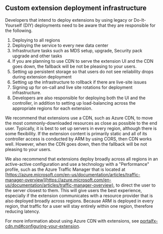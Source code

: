 
## Custom extension deployment infrastructure

Developers that intend to deploy extensions by using legacy or Do-It-Yourself (DIY) deployments need to be aware that they are responsible for the following.
1. Deploying to all regions
1. Deploying the service to every new data center
1. Infrastructure tasks such as MDS setup, upgrade, Security pack upgrade and other tasks
1. If you are planning to use CDN to serve the extension UI and the CDN goes down, the fallback will be not be pleasing to your users.
1. Setting up persistent storage so that users do not see reliability drops during extension deployment
1. Setting up the infrastructure to rollback if there are live-site issues
1. Signing up for on-call and live site rotations for deployment infrastructure.
1. Developers are also responsible for deploying both the UI and the controller, in addition to setting up load-balancing across the appropriate regions for each extension.

<!--TODO:  Determine which Ibiza team is best represented by the word "we". -->
We recommend that extensions use a CDN, such as Azure CDN, to move the most commonly-downloaded resources as close as possible to the end user. 
Typically, it is best to set up servers in every region, although there is some flexibility. If the extension content is primarily static and all of its controller access is conducted by ARM by using CORS, then CDN works well.  However, when the CDN goes down, then the fallback will be not pleasing to your users.

We also recommend that extensions deploy broadly across all regions in an active-active configuration and use a technology with a "Performance" profile, such as the Azure Traffic Manager that is located at [https://azure.microsoft.com/en-us/documentation/articles/traffic-manager-overview](https://azure.microsoft.com/en-us/documentation/articles/traffic-manager-overview), to direct the user to the server closest to them. This will give users the best experience, especially if the extension communicates with a resource provider that is also deployed broadly across regions. Because ARM is deployed in every region, that traffic for a user will stay entirely within one region, therefore reducing latency.

For more information about using Azure CDN with extensions, see [portalfx-cdn.md#configuring-your-extension](portalfx-cdn.md#configuring-your-extension).

<!--
gitdown": "include-file", "file": "../templates/portalfx-extensions-glossary-custom-deployment.md"}
-->